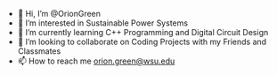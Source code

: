 - 👋 Hi, I’m @OrionGreen
- 👀 I’m interested in Sustainable Power Systems
- 🌱 I’m currently learning C++ Programming and Digital Circuit Design
- 💞️ I’m looking to collaborate on Coding Projects with my Friends and Classmates
- 📫 How to reach me orion.green@wsu.edu

<!---
OrionGreen/OrionGreen is a ✨ special ✨ repository because its `README.md` (this file) appears on your GitHub profile.
You can click the Preview link to take a look at your changes.
--->
